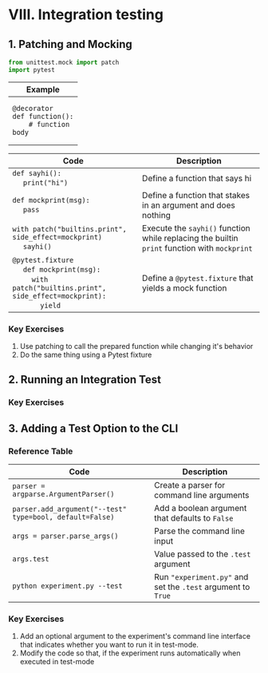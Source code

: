 # VIII. Integration testing

## 1. Patching and Mocking

```python
from unittest.mock import patch
import pytest
```

| Example      |
|--------------|
| <pre><code>@decorator<br>def function():<br>&nbsp;&nbsp;&nbsp;&nbsp;# function body</code></pre> |


| Code                                                                                                                                                                                             | Description                                                                                  |
| ---                                                                                                                                                                                              | ---                                                                                          |
| `def sayhi():` <br> &nbsp;&nbsp;&nbsp;&nbsp; `print("hi")`                                                                                                                                       | Define a function that says hi                                                               |
| `def mockprint(msg):` <br> &nbsp;&nbsp;&nbsp;&nbsp; `pass`                                                                                                                                       | Define a function that stakes in an argument and does nothing                                |
| `with patch("builtins.print", side_effect=mockprint)` <br> &nbsp;&nbsp;&nbsp;&nbsp; `sayhi()`                                                                                                    | Execute the `sayhi()` function while replacing the builtin `print` function with `mockprint` |
| `@pytest.fixture` <br> &nbsp;&nbsp;&nbsp;&nbsp; `def mockprint(msg):` <br> &nbsp;&nbsp;&nbsp;&nbsp;&nbsp;&nbsp;&nbsp;&nbsp; `with patch("builtins.print", side_effect=mockprint):` <br> &nbsp;&nbsp;&nbsp;&nbsp;&nbsp;&nbsp;&nbsp;&nbsp;&nbsp;&nbsp;&nbsp;&nbsp; `yield` | Define a `@pytest.fixture` that yields a mock function                                       |



### Key Exercises
1. Use patching to call the prepared function while changing it's behavior
2. Do the same thing using a Pytest fixture

## 2. Running an Integration Test


### Key Exercises


## 3. Adding a Test Option to the CLI

### Reference Table
| Code                                                     | Description                                                  |
| ---                                                      | ---                                                          |
| `parser = argparse.ArgumentParser()`                     | Create a parser for command line arguments                   |
| `parser.add_argument("--test" type=bool, default=False)` | Add a boolean argument that defaults to `False`              |
| `args = parser.parse_args()`                             | Parse the command line input                                 |
| `args.test`                                              | Value passed to the `.test` argument                         |
| `python experiment.py --test`                            | Run `"experiment.py"` and set the `.test` argument to `True` |

### Key Exercises
1. Add an optional argument to the experiment's command line interface that indicates whether you want to run it in test-mode.
2. Modify the code so that, if the experiment runs automatically when executed in test-mode


